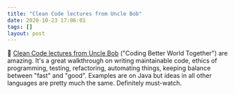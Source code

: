 ```yaml
---
title: "Clean Code lectures from Uncle Bob"
date: 2020-10-23 17:06:01
tags: []
layout: post
---
```


🎥 [Clean Code lectures from Uncle Bob](https://www.youtube.com/playlist?list=PLUxszVpqZTNShoypLQW9a4dEcffsoZT4k) ("Coding Better World Together") are amazing. It's a great walkthrough on writing maintainable code, ethics of programming, testing, refactoring, automating things, keeping balance between "fast" and "good". Examples are on Java but ideas in all other languages are pretty much the same. Definitely must-watch.
